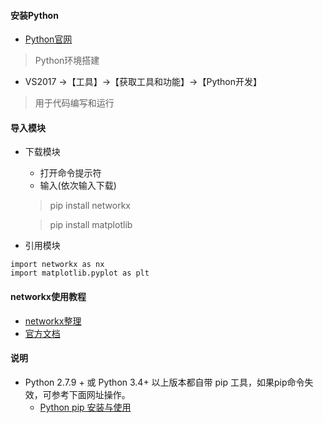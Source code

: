 #### 安装Python

* [Python官网](https://www.python.org/)
> Python环境搭建
* VS2017 ->【工具】->【获取工具和功能】->【Python开发】
> 用于代码编写和运行

#### 导入模块

* 下载模块
  * 打开命令提示符
  * 输入(依次输入下载)
  > pip install networkx
  
  > pip install matplotlib

* 引用模块
```pythony
import networkx as nx
import matplotlib.pyplot as plt
```
#### networkx使用教程

* [networkx整理](https://www.cnblogs.com/minglex/p/9205160.html)
* [官方文档](https://networkx.github.io/documentation/stable/tutorial.html)

#### 说明
* Python 2.7.9 + 或 Python 3.4+ 以上版本都自带 pip 工具，如果pip命令失效，可参考下面网址操作。
  * [Python pip 安装与使用](https://www.runoob.com/w3cnote/python-pip-install-usage.html)
